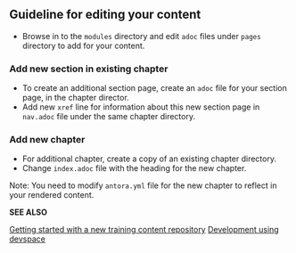 ## Guideline for editing your content

- Browse in to the `modules` directory and edit `adoc` files under `pages` directory to add for your content.

### Add new section in existing chapter

- To create an additional section page, create an `adoc` file for your section page, in the chapter director.
- Add new `xref` line for information about this new section page in `nav.adoc` file under the same chapter directory.

### Add new chapter 

- For additional chapter, create a copy of an existing chapter directory. 
- Change `index.adoc` file with the heading for the new chapter.

Note: You need to modify `antora.yml` file for the new chapter to reflect in your rendered content.

**SEE ALSO**

[Getting started with a new training content repository](./README.md)
[Development using devspace](./DEVSPACE.md)
